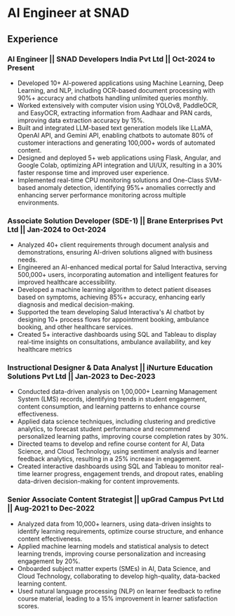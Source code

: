 # AI Engineer at SNAD

## Experience
### AI Engineer || SNAD Developers India Pvt Ltd || Oct-2024 to Present
- Developed 10+ AI-powered applications using Machine Learning, Deep Learning, and NLP, including OCR-based document processing with 90%+ accuracy and chatbots handling unlimited queries monthly.
- Worked extensively with computer vision using YOLOv8, PaddleOCR, and EasyOCR, extracting information from Aadhaar and PAN cards, improving data extraction accuracy by 15%.
- Built and integrated LLM-based text generation models like LLaMA, OpenAI API, and Gemini API, enabling chatbots to automate 80% of customer interactions and generating 100,000+ words of automated content.
- Designed and deployed 5+ web applications using Flask, Angular, and Google Colab, optimizing API integration and UI/UX, resulting in a 30% faster response time and improved user experience.
- Implemented real-time CPU monitoring solutions and One-Class SVM-based anomaly detection, identifying 95%+ anomalies correctly and enhancing server performance monitoring across multiple environments.

### Associate Solution Developer (SDE-1) || Brane Enterprises Pvt Ltd || Jan-2024 to Oct-2024
- Analyzed 40+ client requirements through document analysis and demonstrations, ensuring AI-driven solutions aligned with business needs.
- Engineered an AI-enhanced medical portal for Salud Interactiva, serving 500,000+ users, incorporating automation and intelligent features for improved healthcare accessibility.
- Developed a machine learning algorithm to detect patient diseases based on symptoms, achieving 85%+ accuracy, enhancing early diagnosis and medical decision-making.
- Supported the team developing Salud Interactiva's AI chatbot by designing 10+ process flows for appointment booking, ambulance booking, and other healthcare services.
- Created 5+ interactive dashboards using SQL and Tableau to display real-time insights on consultations, ambulance availability, and key healthcare metrics

### Instructional Designer & Data Analyst || iNurture Education Solutions Pvt Ltd || Jan-2023 to Dec-2023
- Conducted data-driven analysis on 1,00,000+ Learning Management System (LMS) records, identifying trends in student engagement, content consumption, and learning patterns to enhance course effectiveness.
- Applied data science techniques, including clustering and predictive analytics, to forecast student performance and recommend personalized learning paths, improving course completion rates by 30%.
- Directed teams to develop and refine course content for AI, Data Science, and Cloud Technology, using sentiment analysis and learner feedback analytics, resulting in a 25% increase in engagement.
- Created interactive dashboards using SQL and Tableau to monitor real-time learner progress, engagement trends, and dropout rates, enabling data-driven decision-making for content improvements.

### Senior Associate Content Strategist || upGrad Campus Pvt Ltd || Aug-2021 to Dec-2022
- Analyzed data from 10,000+ learners, using data-driven insights to identify learning requirements, optimize course structure, and enhance content effectiveness.
- Applied machine learning models and statistical analysis to detect learning trends, improving course personalization and increasing engagement by 20%.
- Onboarded subject matter experts (SMEs) in AI, Data Science, and Cloud Technology, collaborating to develop high-quality, data-backed learning content.
- Used natural language processing (NLP) on learner feedback to refine course material, leading to a 15% improvement in learner satisfaction scores.






